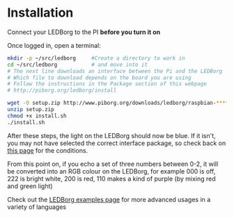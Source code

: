 Installation
============

Connect your LEDBorg to the PI **before you turn it on**

Once logged in, open a terminal:

```sh
mkdir -p ~/src/ledborg     #Create a directory to work in
cd ~/src/ledborg           # and move into it
# The next line downloads an interface between the Pi and the LEDBorg
# Which file to download depends on the board you are using
# Follow the instructions in the Package section of this webpage
# http://piborg.org/ledborg/install

wget -O setup.zip http://www.piborg.org/downloads/ledborg/raspbian-*********.zip
unzip setup.zip
chmod +x install.sh
./install.sh

```

After these steps, the light on the LEDBorg should now be blue. If it isn't,
you may not have selected the correct interface package, so check back on
[this page](http://piborg.org/ledborg/install) for the conditions.

From this point on, if you echo a set of three numbers between 0-2, it will be
converted into an RGB colour on the LEDBorg, for example 000 is off, 222 is
bright white, 200 is red, 110 makes a kind of purple (by mixing red and green
light)

Check out the [LEDBorg examples page](http://piborg.org/ledborg/examples) for
more advanced usages in a variety of languages
